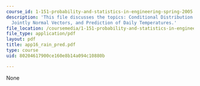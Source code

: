 ```yaml
---
course_id: 1-151-probability-and-statistics-in-engineering-spring-2005
description: 'This file discusses the topics: Conditional Distribution Results for
  Jointly Normal Vectors, and Prediction of Daily Temperatures.'
file_location: /coursemedia/1-151-probability-and-statistics-in-engineering-spring-2005/80204617900ce160e8b14a094c10880b_app16_rain_pred.pdf
file_type: application/pdf
layout: pdf
title: app16_rain_pred.pdf
type: course
uid: 80204617900ce160e8b14a094c10880b

---
```

None